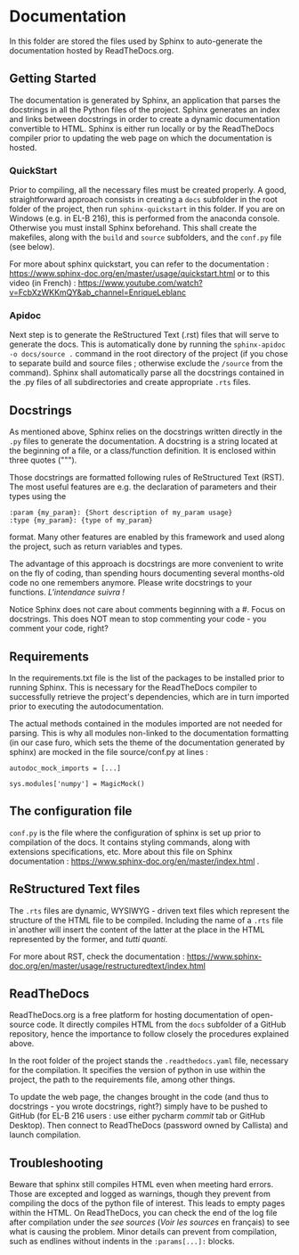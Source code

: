 # Documentation

In this folder are stored the files used by Sphinx to auto-generate the documentation hosted by ReadTheDocs.org.

## Getting Started

The documentation is generated by Sphinx, an application that parses the docstrings in all the Python files of the
project. Sphinx generates an index and links between docstrings in order to create a dynamic documentation convertible
to HTML. Sphinx is either run locally or by the ReadTheDocs compiler prior to updating the web page on which the
documentation is hosted.

### QuickStart

Prior to compiling, all the necessary files must be created properly. A good, straightforward approach consists in
creating a ``docs`` subfolder in the root folder of the project, then run ``sphinx-quickstart`` in this folder. If you are 
on Windows (e.g. in EL-B 216), this is performed from the anaconda console. Otherwise you must install Sphinx beforehand. 
This shall create the makefiles, along with the ``build`` and ``source`` subfolders, and the ``conf.py`` file (see below).

For more about sphinx quickstart, you can refer to the documentation : https://www.sphinx-doc.org/en/master/usage/quickstart.html
or to this video (in French) : https://www.youtube.com/watch?v=FcbXzWKKmQY&ab_channel=EnriqueLeblanc

### Apidoc

Next step is to generate the ReStructured Text (.rst) files that will serve to generate the docs. This is automatically
done by running the ``sphinx-apidoc -o docs/source .`` command in the root directory of the project (if you chose to
separate build and source files ; otherwise exclude the ``/source`` from the command). Sphinx shall automatically parse
all the docstrings contained in the .py files of all subdirectories and create appropriate ``.rts`` files.

## Docstrings

As mentioned above, Sphinx relies on the docstrings written directly in the ```.py``` files to generate the documentation.
A docstring is a string located at the beginning of a file, or a class/function definition. It is enclosed within three
quotes ("""). 

Those docstrings are formatted following rules of ReStructured Text (RST). The most useful features are e.g. the declaration
of parameters and their types using the 

```
:param {my_param}: {Short description of my_param usage}
:type {my_param}: {type of my_param}
```

format. Many other features are enabled by this framework and used along the project, such as return variables and types.

The advantage of this approach is docstrings are more convenient to write on the fly of coding, than spending hours
documenting several months-old code no one remembers anymore. Please write docstrings to your functions. *L'intendance suivra !*

Notice Sphinx does not care about comments beginning with a #. Focus on docstrings. This does NOT mean to stop
commenting your code - you comment your code, right?

## Requirements

In the requirements.txt file is the list of the packages to be installed prior to running Sphinx. This is necessary for 
the ReadTheDocs compiler to successfully retrieve the project's dependencies, which are in turn imported prior to
executing the autodocumentation.

The actual methods contained in the modules imported are not needed for parsing. This is why all modules non-linked to 
the documentation formatting (in our case furo, which sets the theme of the documentation generated by sphinx) are
mocked in the file source/conf.py at lines :

```autodoc_mock_imports = [...]```

```sys.modules['numpy'] = MagicMock()```

## The configuration file

```conf.py``` is the file where the configuration of sphinx is set up prior to compilation of the docs. It contains
styling commands, along with extensions specifications, etc. More about this file on Sphinx documentation :
https://www.sphinx-doc.org/en/master/index.html .

## ReStructured Text files

The ```.rts``` files are dynamic, WYSIWYG - driven text files which represent the structure of the HTML file to be compiled.
Including the name of a ```.rts``` file in`another will insert the content of the latter at the place in the HTML
represented by the former, and *tutti quanti*.

For more about RST, check the documentation : https://www.sphinx-doc.org/en/master/usage/restructuredtext/index.html

## ReadTheDocs

ReadTheDocs.org is a free platform for hosting documentation of open-source code. It directly compiles HTML from the
```docs``` subfolder of a GitHub repository, hence the importance to follow closely the procedures explained above.

In the root folder of the project stands the ```.readthedocs.yaml``` file, necessary for the compilation. It specifies
the version of python in use within the project, the path to the requirements file, among other things.

To update the web page, the changes brought in the code (and thus to docstrings - you wrote docstrings, right?) simply
have to be pushed to GitHub (for EL-B 216 users : use either pycharm *commit* tab or GitHub Desktop). Then connect to
ReadTheDocs (password owned by Callista) and launch compilation.

## Troubleshooting

Beware that sphinx still compiles HTML even when meeting hard errors. Those are excepted and logged as warnings, though 
they prevent from compiling the docs of the python file of interest. This leads to empty pages within the HTML. On ReadTheDocs, you can check the end of the log file
after compilation under the *see sources* (*Voir les sources* en français) to see what is causing the problem. Minor details can
prevent from compilation, such as endlines without indents in the ```:params[...]:``` blocks.
